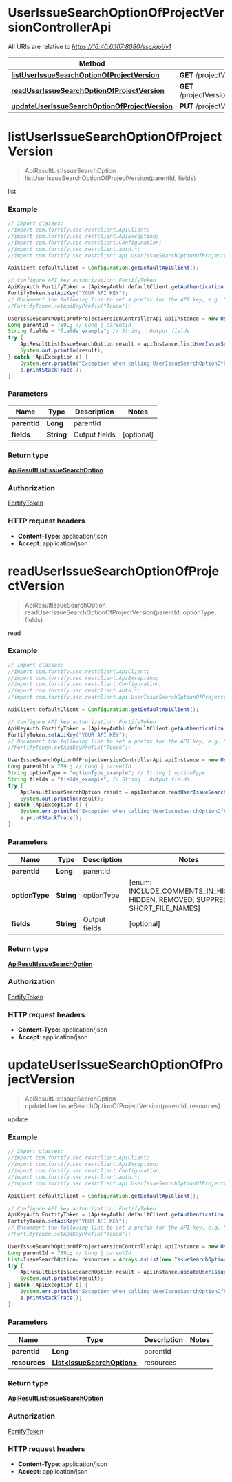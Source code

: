 # UserIssueSearchOptionOfProjectVersionControllerApi

All URIs are relative to *https://16.40.6.107:8080/ssc/api/v1*

Method | HTTP request | Description
------------- | ------------- | -------------
[**listUserIssueSearchOptionOfProjectVersion**](UserIssueSearchOptionOfProjectVersionControllerApi.md#listUserIssueSearchOptionOfProjectVersion) | **GET** /projectVersions/{parentId}/issueSearchOptions | list
[**readUserIssueSearchOptionOfProjectVersion**](UserIssueSearchOptionOfProjectVersionControllerApi.md#readUserIssueSearchOptionOfProjectVersion) | **GET** /projectVersions/{parentId}/issueSearchOptions/{optionType} | read
[**updateUserIssueSearchOptionOfProjectVersion**](UserIssueSearchOptionOfProjectVersionControllerApi.md#updateUserIssueSearchOptionOfProjectVersion) | **PUT** /projectVersions/{parentId}/issueSearchOptions | update


<a name="listUserIssueSearchOptionOfProjectVersion"></a>
# **listUserIssueSearchOptionOfProjectVersion**
> ApiResultListIssueSearchOption listUserIssueSearchOptionOfProjectVersion(parentId, fields)

list

### Example
```java
// Import classes:
//import com.fortify.ssc.restclient.ApiClient;
//import com.fortify.ssc.restclient.ApiException;
//import com.fortify.ssc.restclient.Configuration;
//import com.fortify.ssc.restclient.auth.*;
//import com.fortify.ssc.restclient.api.UserIssueSearchOptionOfProjectVersionControllerApi;

ApiClient defaultClient = Configuration.getDefaultApiClient();

// Configure API key authorization: FortifyToken
ApiKeyAuth FortifyToken = (ApiKeyAuth) defaultClient.getAuthentication("FortifyToken");
FortifyToken.setApiKey("YOUR API KEY");
// Uncomment the following line to set a prefix for the API key, e.g. "Token" (defaults to null)
//FortifyToken.setApiKeyPrefix("Token");

UserIssueSearchOptionOfProjectVersionControllerApi apiInstance = new UserIssueSearchOptionOfProjectVersionControllerApi();
Long parentId = 789L; // Long | parentId
String fields = "fields_example"; // String | Output fields
try {
    ApiResultListIssueSearchOption result = apiInstance.listUserIssueSearchOptionOfProjectVersion(parentId, fields);
    System.out.println(result);
} catch (ApiException e) {
    System.err.println("Exception when calling UserIssueSearchOptionOfProjectVersionControllerApi#listUserIssueSearchOptionOfProjectVersion");
    e.printStackTrace();
}
```

### Parameters

Name | Type | Description  | Notes
------------- | ------------- | ------------- | -------------
 **parentId** | **Long**| parentId |
 **fields** | **String**| Output fields | [optional]

### Return type

[**ApiResultListIssueSearchOption**](ApiResultListIssueSearchOption.md)

### Authorization

[FortifyToken](../README.md#FortifyToken)

### HTTP request headers

 - **Content-Type**: application/json
 - **Accept**: application/json

<a name="readUserIssueSearchOptionOfProjectVersion"></a>
# **readUserIssueSearchOptionOfProjectVersion**
> ApiResultIssueSearchOption readUserIssueSearchOptionOfProjectVersion(parentId, optionType, fields)

read

### Example
```java
// Import classes:
//import com.fortify.ssc.restclient.ApiClient;
//import com.fortify.ssc.restclient.ApiException;
//import com.fortify.ssc.restclient.Configuration;
//import com.fortify.ssc.restclient.auth.*;
//import com.fortify.ssc.restclient.api.UserIssueSearchOptionOfProjectVersionControllerApi;

ApiClient defaultClient = Configuration.getDefaultApiClient();

// Configure API key authorization: FortifyToken
ApiKeyAuth FortifyToken = (ApiKeyAuth) defaultClient.getAuthentication("FortifyToken");
FortifyToken.setApiKey("YOUR API KEY");
// Uncomment the following line to set a prefix for the API key, e.g. "Token" (defaults to null)
//FortifyToken.setApiKeyPrefix("Token");

UserIssueSearchOptionOfProjectVersionControllerApi apiInstance = new UserIssueSearchOptionOfProjectVersionControllerApi();
Long parentId = 789L; // Long | parentId
String optionType = "optionType_example"; // String | optionType
String fields = "fields_example"; // String | Output fields
try {
    ApiResultIssueSearchOption result = apiInstance.readUserIssueSearchOptionOfProjectVersion(parentId, optionType, fields);
    System.out.println(result);
} catch (ApiException e) {
    System.err.println("Exception when calling UserIssueSearchOptionOfProjectVersionControllerApi#readUserIssueSearchOptionOfProjectVersion");
    e.printStackTrace();
}
```

### Parameters

Name | Type | Description  | Notes
------------- | ------------- | ------------- | -------------
 **parentId** | **Long**| parentId |
 **optionType** | **String**| optionType | [enum: INCLUDE_COMMENTS_IN_HISTORY, HIDDEN, REMOVED, SUPPRESSED, SHORT_FILE_NAMES]
 **fields** | **String**| Output fields | [optional]

### Return type

[**ApiResultIssueSearchOption**](ApiResultIssueSearchOption.md)

### Authorization

[FortifyToken](../README.md#FortifyToken)

### HTTP request headers

 - **Content-Type**: application/json
 - **Accept**: application/json

<a name="updateUserIssueSearchOptionOfProjectVersion"></a>
# **updateUserIssueSearchOptionOfProjectVersion**
> ApiResultListIssueSearchOption updateUserIssueSearchOptionOfProjectVersion(parentId, resources)

update

### Example
```java
// Import classes:
//import com.fortify.ssc.restclient.ApiClient;
//import com.fortify.ssc.restclient.ApiException;
//import com.fortify.ssc.restclient.Configuration;
//import com.fortify.ssc.restclient.auth.*;
//import com.fortify.ssc.restclient.api.UserIssueSearchOptionOfProjectVersionControllerApi;

ApiClient defaultClient = Configuration.getDefaultApiClient();

// Configure API key authorization: FortifyToken
ApiKeyAuth FortifyToken = (ApiKeyAuth) defaultClient.getAuthentication("FortifyToken");
FortifyToken.setApiKey("YOUR API KEY");
// Uncomment the following line to set a prefix for the API key, e.g. "Token" (defaults to null)
//FortifyToken.setApiKeyPrefix("Token");

UserIssueSearchOptionOfProjectVersionControllerApi apiInstance = new UserIssueSearchOptionOfProjectVersionControllerApi();
Long parentId = 789L; // Long | parentId
List<IssueSearchOption> resources = Arrays.asList(new IssueSearchOption()); // List<IssueSearchOption> | resources
try {
    ApiResultListIssueSearchOption result = apiInstance.updateUserIssueSearchOptionOfProjectVersion(parentId, resources);
    System.out.println(result);
} catch (ApiException e) {
    System.err.println("Exception when calling UserIssueSearchOptionOfProjectVersionControllerApi#updateUserIssueSearchOptionOfProjectVersion");
    e.printStackTrace();
}
```

### Parameters

Name | Type | Description  | Notes
------------- | ------------- | ------------- | -------------
 **parentId** | **Long**| parentId |
 **resources** | [**List&lt;IssueSearchOption&gt;**](IssueSearchOption.md)| resources |

### Return type

[**ApiResultListIssueSearchOption**](ApiResultListIssueSearchOption.md)

### Authorization

[FortifyToken](../README.md#FortifyToken)

### HTTP request headers

 - **Content-Type**: application/json
 - **Accept**: application/json

